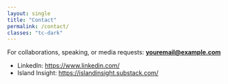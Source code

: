 ```yaml
---
layout: single
title: "Contact"
permalink: /contact/
classes: "tc-dark"
---
```


For collaborations, speaking, or media requests: **youremail@example.com**

- LinkedIn: <https://www.linkedin.com/>
- Island Insight: <https://islandinsight.substack.com/>
